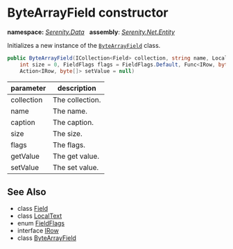 # ByteArrayField constructor
**namespace:** *[Serenity.Data](../../README.md#serenity.data-namespace)*   **assembly**: *[Serenity.Net.Entity](../../README.md)*

Initializes a new instance of the [`ByteArrayField`](../ByteArrayField.md) class.

```csharp
public ByteArrayField(ICollection<Field> collection, string name, LocalText caption = null, 
    int size = 0, FieldFlags flags = FieldFlags.Default, Func<IRow, byte[]> getValue = null, 
    Action<IRow, byte[]> setValue = null)
```

| parameter | description |
| --- | --- |
| collection | The collection. |
| name | The name. |
| caption | The caption. |
| size | The size. |
| flags | The flags. |
| getValue | The get value. |
| setValue | The set value. |

## See Also

* class [Field](../Field.md)
* class [LocalText](../Serenity.Net.Core/../../Serenity/LocalText.md)
* enum [FieldFlags](../Serenity.Net.Data/../FieldFlags.md)
* interface [IRow](../IRow.md)
* class [ByteArrayField](../ByteArrayField.md)
